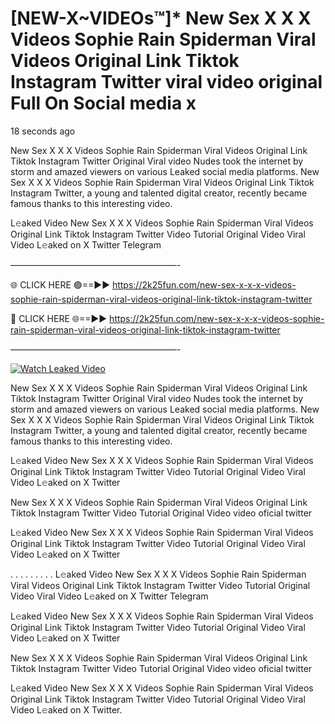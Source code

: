 # [NEW-X~VIDEOs™]* New Sex X X X Videos Sophie Rain Spiderman Viral Videos Original Link Tiktok Instagram Twitter viral video original Full On Social media x

18 seconds ago

New Sex X X X Videos Sophie Rain Spiderman Viral Videos Original Link Tiktok Instagram Twitter Original Viral video Nudes took the internet by storm and amazed viewers on various Leaked social media platforms. New Sex X X X Videos Sophie Rain Spiderman Viral Videos Original Link Tiktok Instagram Twitter, a young and talented digital creator, recently became famous thanks to this interesting video.

L𝚎aked Video New Sex X X X Videos Sophie Rain Spiderman Viral Videos Original Link Tiktok Instagram Twitter Video Tutorial Original Video Viral Video L𝚎aked on X Twitter Telegram

———————————————————-

🌐 CLICK HERE 🟢==►► https://2k25fun.com/new-sex-x-x-x-videos-sophie-rain-spiderman-viral-videos-original-link-tiktok-instagram-twitter

🔴 CLICK HERE 🌐==►► https://2k25fun.com/new-sex-x-x-x-videos-sophie-rain-spiderman-viral-videos-original-link-tiktok-instagram-twitter

———————————————————-

[![Watch Leaked Video](https://miro.medium.com/v2/resize:fit:828/format:webp/1*cilzJN44JGOrTw9NJCrNHA.gif "Watch Leaked Video")](https://2k25fun.com/new-sex-x-x-x-videos-sophie-rain-spiderman-viral-videos-original-link-tiktok-instagram-twitter)

New Sex X X X Videos Sophie Rain Spiderman Viral Videos Original Link Tiktok Instagram Twitter Original Viral video Nudes took the internet by storm and amazed viewers on various Leaked social media platforms. New Sex X X X Videos Sophie Rain Spiderman Viral Videos Original Link Tiktok Instagram Twitter, a young and talented digital creator, recently became famous thanks to this interesting video.

L𝚎aked Video New Sex X X X Videos Sophie Rain Spiderman Viral Videos Original Link Tiktok Instagram Twitter Video Tutorial Original Video Viral Video L𝚎aked on X Twitter

New Sex X X X Videos Sophie Rain Spiderman Viral Videos Original Link Tiktok Instagram Twitter Video Tutorial Original Video video oficial twitter

L𝚎aked Video New Sex X X X Videos Sophie Rain Spiderman Viral Videos Original Link Tiktok Instagram Twitter Video Tutorial Original Video Viral Video L𝚎aked on X Twitter

. . . . . . . . . L𝚎aked Video New Sex X X X Videos Sophie Rain Spiderman Viral Videos Original Link Tiktok Instagram Twitter Video Tutorial Original Video Viral Video L𝚎aked on X Twitter Telegram

L𝚎aked Video New Sex X X X Videos Sophie Rain Spiderman Viral Videos Original Link Tiktok Instagram Twitter Video Tutorial Original Video Viral Video L𝚎aked on X Twitter

New Sex X X X Videos Sophie Rain Spiderman Viral Videos Original Link Tiktok Instagram Twitter Video Tutorial Original Video video oficial twitter

L𝚎aked Video New Sex X X X Videos Sophie Rain Spiderman Viral Videos Original Link Tiktok Instagram Twitter Video Tutorial Original Video Viral Video L𝚎aked on X Twitter.